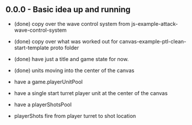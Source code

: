 

## 0.0.0 - Basic idea up and running
* (done) copy over the wave control system from js-example-attack-wave-control-system
* (done) copy over what was worked out for canvas-example-ptl-clean-start-template proto folder
* (done) have just a title and game state for now.
* (done) units moving into the center of the canvas

* have a game.playerUnitPool
* have a single start turret player unit at the center of the canvas
* have a playerShotsPool
* playerShots fire from player turret to shot location
